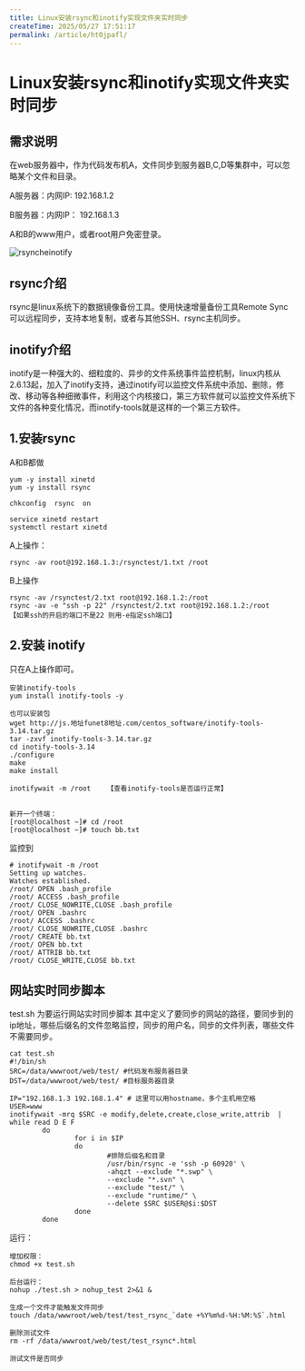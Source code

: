 ```yaml
---
title: Linux安装rsync和inotify实现文件夹实时同步
createTime: 2025/05/27 17:51:17
permalink: /article/ht0jpafl/
---
```

# Linux安装rsync和inotify实现文件夹实时同步



## 需求说明

在web服务器中，作为代码发布机A，文件同步到服务器B,C,D等集群中，可以忽略某个文件和目录。

A服务器：内网IP: 192.168.1.2

B服务器：内网IP： 192.168.1.3

A和B的www用户，或者root用户免密登录。

![rsyncheinotify](https://imgoss.xgss.net/picgo/rsyncheinotify.jpg?aliyun)

## rsync介绍

rsync是linux系统下的数据镜像备份工具。使用快速增量备份工具Remote Sync可以远程同步，支持本地复制，或者与其他SSH、rsync主机同步。

## inotify介绍

inotify是一种强大的、细粒度的、异步的文件系统事件监控机制，linux内核从2.6.13起，加入了inotify支持，通过inotify可以监控文件系统中添加、删除，修改、移动等各种细微事件，利用这个内核接口，第三方软件就可以监控文件系统下文件的各种变化情况，而inotify-tools就是这样的一个第三方软件。

## 1.安装rsync

A和B都做

```
yum -y install xinetd
yum -y install rsync

chkconfig  rsync  on

service xinetd restart
systemctl restart xinetd
```



A上操作：

```
rsync -av root@192.168.1.3:/rsynctest/1.txt /root
```



B上操作

```
rsync -av /rsynctest/2.txt root@192.168.1.2:/root
rsync -av -e "ssh -p 22" /rsynctest/2.txt root@192.168.1.2:/root 		【如果ssh的开启的端口不是22 则用-e指定ssh端口】
```



## 2.安装 inotify

只在A上操作即可。

```
安装inotify-tools
yum install inotify-tools -y

也可以安装包
wget http://js.地址funet8地址.com/centos_software/inotify-tools-3.14.tar.gz
tar -zxvf inotify-tools-3.14.tar.gz 
cd inotify-tools-3.14
./configure
make 
make install

inotifywait -m /root	【查看inotify-tools是否运行正常】


新开一个终端：
[root@localhost ~]# cd /root
[root@localhost ~]# touch bb.txt

```



监控到

```
# inotifywait -m /root
Setting up watches.
Watches established.
/root/ OPEN .bash_profile
/root/ ACCESS .bash_profile
/root/ CLOSE_NOWRITE,CLOSE .bash_profile
/root/ OPEN .bashrc
/root/ ACCESS .bashrc
/root/ CLOSE_NOWRITE,CLOSE .bashrc
/root/ CREATE bb.txt
/root/ OPEN bb.txt
/root/ ATTRIB bb.txt
/root/ CLOSE_WRITE,CLOSE bb.txt
```



## 网站实时同步脚本

test.sh 为要运行网站实时同步脚本
其中定义了要同步的网站的路径，要同步到的ip地址，哪些后缀名的文件忽略监控，同步的用户名，同步的文件列表，哪些文件不需要同步。

```
cat test.sh
#!/bin/sh
SRC=/data/wwwroot/web/test/ #代码发布服务器目录
DST=/data/wwwroot/web/test/ #目标服务器目录

IP="192.168.1.3 192.168.1.4" # 这里可以用hostname，多个主机用空格
USER=www
inotifywait -mrq $SRC -e modify,delete,create,close_write,attrib  | while read D E F  
        do  
                for i in $IP
                do
                        #排除后缀名和目录
                        /usr/bin/rsync -e 'ssh -p 60920' \
                        -ahqzt --exclude "*.swp" \
                        --exclude "*.svn" \
                        --exclude "test/" \
                        --exclude "runtime/" \
                        --delete $SRC $USER@$i:$DST
                done
        done
```



运行：

```
增加权限：
chmod +x test.sh

后台运行：
nohup ./test.sh > nohup_test 2>&1 &

生成一个文件才能触发文件同步
touch /data/wwwroot/web/test/test_rsync_`date +%Y%m%d-%H:%M:%S`.html

删除测试文件
rm -rf /data/wwwroot/web/test/test_rsync*.html

测试文件是否同步
```







